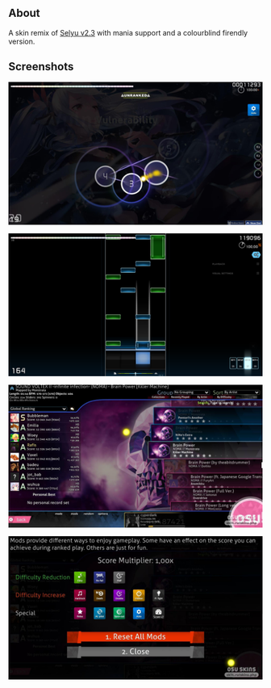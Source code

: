 ## About
A skin remix of [Selyu v2.3](https://skins.osuck.net/index.php?newsid=47) with mania support and a colourblind firendly version.


## Screenshots
![Osu-Gameplay](Images/osu_gameplay.jpg)

![Mania-Gameplay](Images/osu_mania.png)

![Song-Select](Images/osu_select.jpg)

![Mod-Select](Images/osu_mods.jpg)
